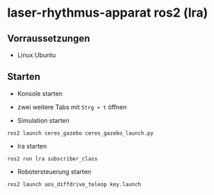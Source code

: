 # laser-rhythmus-apparat ros2 (lra)

## Vorraussetzungen

- Linux Ubuntu

## Starten

- Konsole starten
- zwei weitere Tabs mit `Strg + t` öffnen

- Simulation starten

```
ros2 launch ceres_gazebo ceres_gazebo_launch.py
```

- lra starten

```
ros2 run lra subscriber_class
```

- Robotersteuerung starten

```
ros2 launch uos_diffdrive_teleop key.launch
```